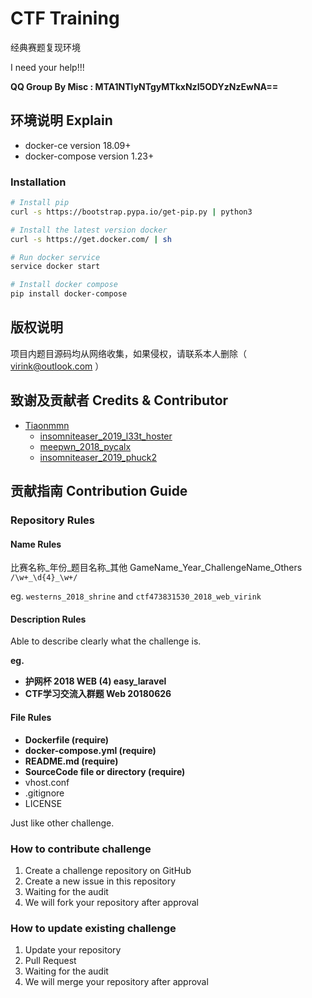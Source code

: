 # CTF Training

经典赛题复现环境

I need your help!!!

**QQ Group By Misc : MTA1NTIyNTgyMTkxNzI5ODYzNzEwNA==**

## 环境说明 Explain

- docker-ce version 18.09+
- docker-compose version 1.23+

### Installation

```bash
# Install pip
curl -s https://bootstrap.pypa.io/get-pip.py | python3

# Install the latest version docker
curl -s https://get.docker.com/ | sh

# Run docker service
service docker start

# Install docker compose
pip install docker-compose
```

## 版权说明

项目内题目源码均从网络收集，如果侵权，请联系本人删除（ virink@outlook.com ）

## 致谢及贡献者 Credits & Contributor

- [Tiaonmmn](https://github.com/Tiaonmmn)
    + [insomniteaser_2019_l33t_hoster](https://github.com/Tiaonmmn/insomniteaser_2019_l33t_hoster)
    + [meepwn_2018_pycalx](https://github.com/Tiaonmmn/meepwn_2018_pycalx)
    + [insomniteaser_2019_phuck2](https://github.com/Tiaonmmn/insomniteaser_2019_phuck2)

## 贡献指南 Contribution Guide

### Repository Rules

#### Name Rules

比赛名称_年份_题目名称_其他 GameName_Year_ChallengeName_Others `/\w+_\d{4}_\w+/`

eg. `westerns_2018_shrine` and `ctf473831530_2018_web_virink`

#### Description Rules

Able to describe clearly what the challenge is.

**eg.**

- **护网杯 2018 WEB (4) easy_laravel**
- **CTF学习交流入群题 Web 20180626**

#### File Rules

- **Dockerfile (require)**
- **docker-compose.yml (require)**
- **README.md (require)**
- **SourceCode file or directory (require)**
- vhost.conf
- .gitignore
- LICENSE

Just like other challenge.

### How to contribute challenge

1. Create a challenge repository on GitHub
2. Create a new issue in this repository
3. Waiting for the audit
4. We will fork your repository after approval

### How to update existing challenge

1. Update your repository
2. Pull Request
3. Waiting for the audit
4. We will merge your repository after approval
